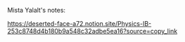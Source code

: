 Mista Yalalt's notes: 

https://deserted-face-a72.notion.site/Physics-IB-253c8748d4b180b9a548c32adbe5ea16?source=copy_link

